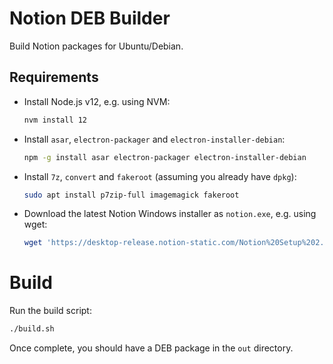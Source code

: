 # Notion DEB Builder

Build Notion packages for Ubuntu/Debian.

## Requirements

- Install Node.js v12, e.g. using NVM:

  ```sh
  nvm install 12
  ```

- Install `asar`, `electron-packager` and `electron-installer-debian`:

  ```sh
  npm -g install asar electron-packager electron-installer-debian
  ```

- Install `7z`, `convert` and `fakeroot` (assuming you already have `dpkg`):

  ```sh
  sudo apt install p7zip-full imagemagick fakeroot
  ```

- Download the latest Notion Windows installer as `notion.exe`, e.g. using wget:

  ```sh
  wget 'https://desktop-release.notion-static.com/Notion%20Setup%202.0.6.exe' -o notion.exe
  ```

# Build

Run the build script:

```sh
./build.sh
```

Once complete, you should have a DEB package in the `out` directory.

